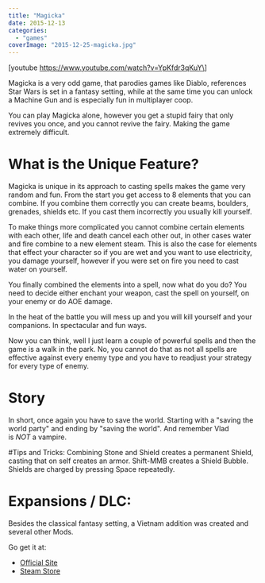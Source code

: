 ```yaml
---
title: "Magicka"
date: 2015-12-13
categories:
  - "games"
coverImage: "2015-12-25-magicka.jpg"
---
```


\[youtube https://www.youtube.com/watch?v=YpKfdr3qKuY\]

Magicka is a very odd game, that parodies games like Diablo, references Star Wars is set in a fantasy setting, while at the same time you can unlock a Machine Gun and is especially fun in multiplayer coop.

You can play Magicka alone, however you get a stupid fairy that only revives you once, and you cannot revive the fairy. Making the game extremely difficult.

# What is the Unique Feature?

Magicka is unique in its approach to casting spells makes the game very random and fun. From the start you get access to 8 elements that you can combine. If you combine them correctly you can create beams, boulders, grenades, shields etc. If you cast them incorrectly you usually kill yourself.

To make things more complicated you cannot combine certain elements with each other, life and death cancel each other out, in other cases water and fire combine to a new element steam. This is also the case for elements that effect your character so if you are wet and you want to use electricity, you damage yourself, however if you were set on fire you need to cast water on yourself.

You finally combined the elements into a spell, now what do you do? You need to decide either enchant your weapon, cast the spell on yourself, on your enemy or do AOE damage.

In the heat of the battle you will mess up and you will kill yourself and your companions. In spectacular and fun ways.

Now you can think, well I just learn a couple of powerful spells and then the game is a walk in the park. No, you cannot do that as not all spells are effective against every enemy type and you have to readjust your strategy for every type of enemy.

# Story

In short, once again you have to save the world. Starting with a "saving the world party" and ending by "saving the world". And remember Vlad is *NOT* a vampire.

#Tips and Tricks: Combining Stone and Shield creates a permanent Shield, casting that on self creates an armor. Shift-MMB creates a Shield Bubble. Shields are charged by pressing Space repeatedly.

# Expansions / DLC:

Besides the classical fantasy setting, a Vietnam addition was created and several other Mods.

Go get it at:

- [Official Site](http://www.magickagame.com/ "http://www.magickagame.com/")
- [Steam Store](http://store.steampowered.com/app/42910/ "http://store.steampowered.com/app/42910/")
